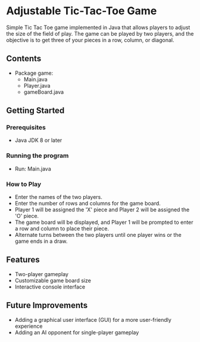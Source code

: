 # Adjustable Tic-Tac-Toe Game
 Simple Tic Tac Toe game implemented in Java that allows players to adjust the size of the field of play. The game can be played by two players, and the objective is to get three of your pieces in a row, column, or diagonal.
## Contents
  - Package game:
    - Main.java
    - Player.java
    - gameBoard.java
## Getting Started
### Prerequisites
  - Java JDK 8 or later
### Running the program
  - Run: Main.java
### How to Play
  - Enter the names of the two players.
  - Enter the number of rows and columns for the game board.
  - Player 1 will be assigned the 'X' piece and Player 2 will be assigned the 'O' piece.
  - The game board will be displayed, and Player 1 will be prompted to enter a row and column to place their piece.
  - Alternate turns between the two players until one player wins or the game ends in a draw.
## Features
  - Two-player gameplay
  - Customizable game board size
  - Interactive console interface
## Future Improvements
  - Adding a graphical user interface (GUI) for a more user-friendly experience
  - Adding an AI opponent for single-player gameplay
